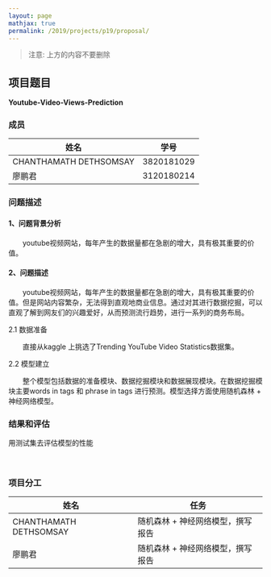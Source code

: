 ```yaml
---
layout: page
mathjax: true
permalink: /2019/projects/p19/proposal/
---
```


> 注意: 上方的内容不要删除

## 项目题目 
**Youtube-Video-Views-Prediction**

### 成员

姓名 | 学号
---- |-----|
CHANTHAMATH DETHSOMSAY | 3820181029
廖鹏君 | 3120180214

### 问题描述

#### 1、问题背景分析
　　youtube视频网站，每年产生的数据量都在急剧的增大，具有极其重要的价值。
  
#### 2、问题描述

　　youtube视频网站，每年产生的数据量都在急剧的增大，具有极其重要的价值。但是网站内容繁杂，无法得到直观地商业信息。通过对其进行数据挖掘，可以直观了解到网友们的兴趣爱好，从而预测流行趋势，进行一系列的商务布局。
  
2.1 数据准备

　　直接从kaggle 上挑选了Trending YouTube Video Statistics数据集。
  
2.2 模型建立

　　整个模型包括数据的准备模块、数据挖掘模块和数据展现模块。在数据挖掘模块主要words in tags 和 phrase in tags 进行预测。模型选择方面使用随机森林 + 神经网络模型。
  
  ### 结果和评估 
  用测试集去评估模型的性能 


　
### 项目分工

姓名 | 任务
---- | ----
CHANTHAMATH DETHSOMSAY | 随机森林 + 神经网络模型，撰写报告
廖鹏君 | 随机森林 + 神经网络模型，撰写报告
